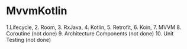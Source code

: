# MvvmKotlin
1.Lifecycle,
2. Room,
3. RxJava,
4. Kotlin,
5. Retrofit,
6. Koin,
7. MVVM
8. Coroutine (not done)
9. Architecture Components (not done)
10. Unit Testing (not done)